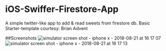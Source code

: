 # iOS-Swiffer-Firestore-App
A simple twitter-like app to add &amp; read sweets from firestore db. Basic Starter-template courtesy: Brian Advent

##Screenshots
![simulator screen shot - iphone x - 2018-08-21 at 16 17 07](https://user-images.githubusercontent.com/25411722/44397361-bb6fad80-a55d-11e8-9149-bc29975d3d1e.png)
![simulator screen shot - iphone x - 2018-08-21 at 16 17 13](https://user-images.githubusercontent.com/25411722/44397409-df32f380-a55d-11e8-9b65-2aa509783b31.png)
